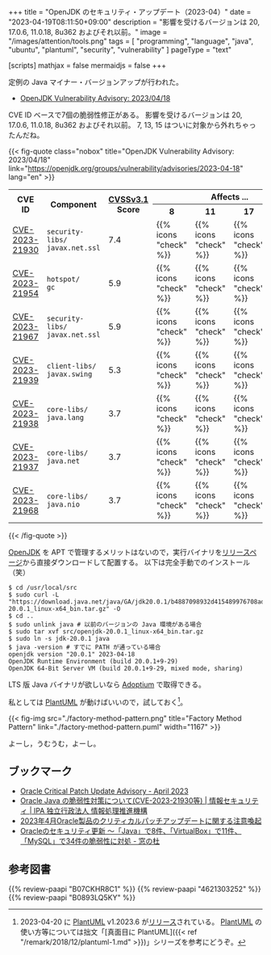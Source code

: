 +++
title = "OpenJDK のセキュリティ・アップデート（2023-04）"
date =  "2023-04-19T08:11:50+09:00"
description = "影響を受けるバージョンは 20, 17.0.6, 11.0.18, 8u362 およびそれ以前。"
image = "/images/attention/tools.png"
tags  = [ "programming", "language", "java", "ubuntu", "plantuml", "security", "vulnerability" ]
pageType = "text"

[scripts]
  mathjax = false
  mermaidjs = false
+++

定例の Java マイナー・バージョンアップが行われた。

- [OpenJDK Vulnerability Advisory: 2023/04/18](https://openjdk.org/groups/vulnerability/advisories/2023-04-18)

CVE ID ベースで7個の脆弱性修正がある。
影響を受けるバージョンは 20, 17.0.6, 11.0.18, 8u362 およびそれ以前。
7, 13, 15 はついに対象から外れちゃったんだね。

{{< fig-quote class="nobox" title="OpenJDK Vulnerability Advisory: 2023/04/18" link="https://openjdk.org/groups/vulnerability/advisories/2023-04-18" lang="en" >}}
<table class="risk-matrix center smaller" summary="Risk matrix">
<tr>
<th rowspan="2">CVE ID</th>
<th rowspan="2">Component</th>
<th rowspan="2"><a href="https://www.first.org/cvss/">CVSSv3.1</a><br>Score</th>
<th colspan="7">Affects ...</th>
</tr>
<tr>
<th>8</th>
<th>11</th>
<th>17</th>
<th>20</th>
</tr>

<tr>
<td style="text-align:left;"><a href="https://nvd.nist.gov/vuln/detail/CVE-2023-21930">CVE-2023-21930</a></td>
<td style="text-align:left;"><code>security-libs/<br>javax.net.ssl</code></td>
<td>7.4</td>
<td>{{% icons "check" %}}</td>
<td>{{% icons "check" %}}</td>
<td>{{% icons "check" %}}</td>
<td>{{% icons "check" %}}</td>
</tr>

<tr>
<td style="text-align:left;"><a href="https://nvd.nist.gov/vuln/detail/CVE-2023-21954">CVE-2023-21954</a></td>
<td style="text-align:left;"><code>hotspot/<br>gc</code></td>
<td>5.9</td>
<td>{{% icons "check" %}}</td>
<td>{{% icons "check" %}}</td>
<td>{{% icons "check" %}}</td>
<td></td>
</tr>

<tr>
<td style="text-align:left;"><a href="https://nvd.nist.gov/vuln/detail/CVE-2023-21967">CVE-2023-21967</a></td>
<td style="text-align:left;"><code>security-libs/<br>javax.net.ssl</code></td>
<td>5.9</td>
<td>{{% icons "check" %}}</td>
<td>{{% icons "check" %}}</td>
<td>{{% icons "check" %}}</td>
<td>{{% icons "check" %}}</td>
</tr>

<tr>
<td style="text-align:left;"><a href="https://nvd.nist.gov/vuln/detail/CVE-2023-21939">CVE-2023-21939</a></td>
<td style="text-align:left;"><code>client-libs/<br>javax.swing</code></td>
<td>5.3</td>
<td>{{% icons "check" %}}</td>
<td>{{% icons "check" %}}</td>
<td>{{% icons "check" %}}</td>
<td>{{% icons "check" %}}</td>
</tr>

<tr>
<td style="text-align:left;"><a href="https://nvd.nist.gov/vuln/detail/CVE-2023-21938">CVE-2023-21938</a></td>
<td style="text-align:left;"><code>core-libs/<br>java.lang</code></td>
<td>3.7</td>
<td>{{% icons "check" %}}</td>
<td>{{% icons "check" %}}</td>
<td>{{% icons "check" %}}</td>
<td>{{% icons "check" %}}</td>
</tr>

<tr>
<td style="text-align:left;"><a href="https://nvd.nist.gov/vuln/detail/CVE-2023-21937">CVE-2023-21937</a></td>
<td style="text-align:left;"><code>core-libs/<br>java.net</code></td>
<td>3.7</td>
<td>{{% icons "check" %}}</td>
<td>{{% icons "check" %}}</td>
<td>{{% icons "check" %}}</td>
<td>{{% icons "check" %}}</td>
</tr>

<tr>
<td style="text-align:left;"><a href="https://nvd.nist.gov/vuln/detail/CVE-2023-21968">CVE-2023-21968</a></td>
<td style="text-align:left;"><code>core-libs/<br>java.nio</code></td>
<td>3.7</td>
<td>{{% icons "check" %}}</td>
<td>{{% icons "check" %}}</td>
<td>{{% icons "check" %}}</td>
<td>{{% icons "check" %}}</td>
</tr>

</table>
{{< /fig-quote >}}

[OpenJDK] を APT で管理するメリットはないので，実行バイナリを[リリースページ](https://jdk.java.net/20/)から直接ダウンロードして配置する。
以下は完全手動でのインストール（笑）

```text
$ cd /usr/local/src
$ sudo curl -L "https://download.java.net/java/GA/jdk20.0.1/b4887098932d415489976708ad6d1a4b/9/GPL/openjdk-20.0.1_linux-x64_bin.tar.gz" -O
$ cd ..
$ sudo unlink java # 以前のバージョンの Java 環境がある場合
$ sudo tar xvf src/openjdk-20.0.1_linux-x64_bin.tar.gz
$ sudo ln -s jdk-20.0.1 java
$ java -version # すでに PATH が通っている場合
openjdk version "20.0.1" 2023-04-18
OpenJDK Runtime Environment (build 20.0.1+9-29)
OpenJDK 64-Bit Server VM (build 20.0.1+9-29, mixed mode, sharing)
```

LTS 版 Java バイナリが欲しいなら [Adoptium](https://adoptium.net/) で取得できる。

私としては [PlantUML] が動けばいいので，試しておく[^puml1]。

[^puml1]: 2023-04-20 に [PlantUML] v1.2023.6 が[リリース](http://plantuml.com/changes)されている。 [PlantUML] の使い方等については拙文「[真面目に PlantUML]({{< ref "/remark/2018/12/plantuml-1.md" >}})」シリーズを参考にどうぞ。

{{< fig-img src="./factory-method-pattern.png" title="Factory Method Pattern" link="./factory-method-pattern.puml" width="1167" >}}

よーし，うむうむ，よーし。

## ブックマーク

- [Oracle Critical Patch Update Advisory - April 2023](https://www.oracle.com/security-alerts/cpuapr2023.html)
- [Oracle Java の脆弱性対策について(CVE-2023-21930等) | 情報セキュリティ | IPA 独立行政法人 情報処理推進機構](https://www.ipa.go.jp/security/security-alert/2023/0419-jre.html)
- [2023年4月Oracle製品のクリティカルパッチアップデートに関する注意喚起](https://www.jpcert.or.jp/at/2023/at230008.html)
- [Oracleのセキュリティ更新 ～「Java」で8件、「VirtualBox」で11件、「MySQL」で34件の脆弱性に対処 - 窓の杜](https://forest.watch.impress.co.jp/docs/news/1494620.html)

[OpenJDK]: http://openjdk.java.net/
[Adoptium]: https://adoptium.net/
[Ubuntu]: https://www.ubuntu.com/ "The leading operating system for PCs, IoT devices, servers and the cloud | Ubuntu"
[PlantUML]: http://plantuml.com/ "Open-source tool that uses simple textual descriptions to draw UML diagrams."

## 参考図書

{{% review-paapi "B07CKHR8C1" %}} <!-- Spring Data JPAプログラミング入門 -->
{{% review-paapi "4621303252" %}} <!-- Effective Java 第3版 -->
{{% review-paapi "B0893LQ5KY" %}} <!-- Spring Boot 2 入門 -->
